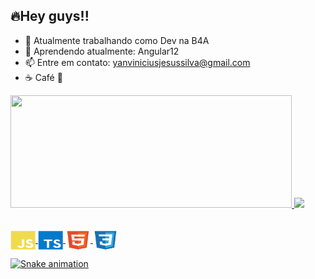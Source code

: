 
<h2>🔥Hey guys!!</h2>

- 🔭 Atualmente trabalhando como Dev na B4A
- 🌱 Aprendendo atualmente: Angular12
- 📫 Entre em contato: yanviniciusjesussilva@gmail.com
- ☕ Café 🖤 

<div align="left">
  <a href="https://github.com/YanViniciusSilva">
  <img height="180em" width="450em" src="https://github-readme-stats.vercel.app/api?username=YanViniciusSilva&show_icons=true&theme=radical&include_all_commits=true&count_private=true"/>
  <img height="180em" src="https://github-readme-stats.vercel.app/api/top-langs/?username=YanViniciusSilva&layout=compact&langs_count=7&theme=radical"/>
</div>

</br>

<div style="display: inline_block"><br>
  <img align="center" alt="Yan-Js" height="30" width="40" src="https://raw.githubusercontent.com/devicons/devicon/master/icons/javascript/javascript-plain.svg">
  <img align="center" alt="Yan-Ts" height="30" width="40" src="https://raw.githubusercontent.com/devicons/devicon/master/icons/typescript/typescript-plain.svg">
<!--   <img align="center" alt="Yan-Angular" height="30" width="40" src="https://raw.githubusercontent.com/devicons/devicon/master/icons/angular/angular.svg"> -->
  <img align="center" alt="Yan-HTML" height="30" width="40" src="https://raw.githubusercontent.com/devicons/devicon/master/icons/html5/html5-original.svg">
  <img align="center" alt="Yan-CSS" height="30" width="40" src="https://raw.githubusercontent.com/devicons/devicon/master/icons/css3/css3-original.svg">
</div>

<!-- ![Anurag's GitHub stats](https://github-readme-stats.vercel.app/api?username=YanViniciusSilva&show_icons=true&theme=radical); -->


![Snake animation](https://github.com/YanViniciusSilva/YanViniciusSilva/blob/output/github-contribution-grid-snake.svg)





